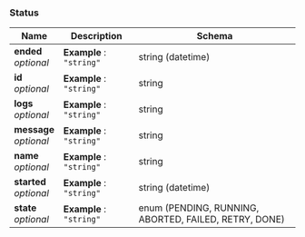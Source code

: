 
<a name="status"></a>
### Status

|Name|Description|Schema|
|---|---|---|
|**ended**  <br>*optional*|**Example** : `"string"`|string (datetime)|
|**id**  <br>*optional*|**Example** : `"string"`|string|
|**logs**  <br>*optional*|**Example** : `"string"`|string|
|**message**  <br>*optional*|**Example** : `"string"`|string|
|**name**  <br>*optional*|**Example** : `"string"`|string|
|**started**  <br>*optional*|**Example** : `"string"`|string (datetime)|
|**state**  <br>*optional*|**Example** : `"string"`|enum (PENDING, RUNNING, ABORTED, FAILED, RETRY, DONE)|



